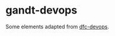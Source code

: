 # gandt-devops

Some elements adapted from [dfc-devops](https://github.com/NickGraham101/dfc-devops).